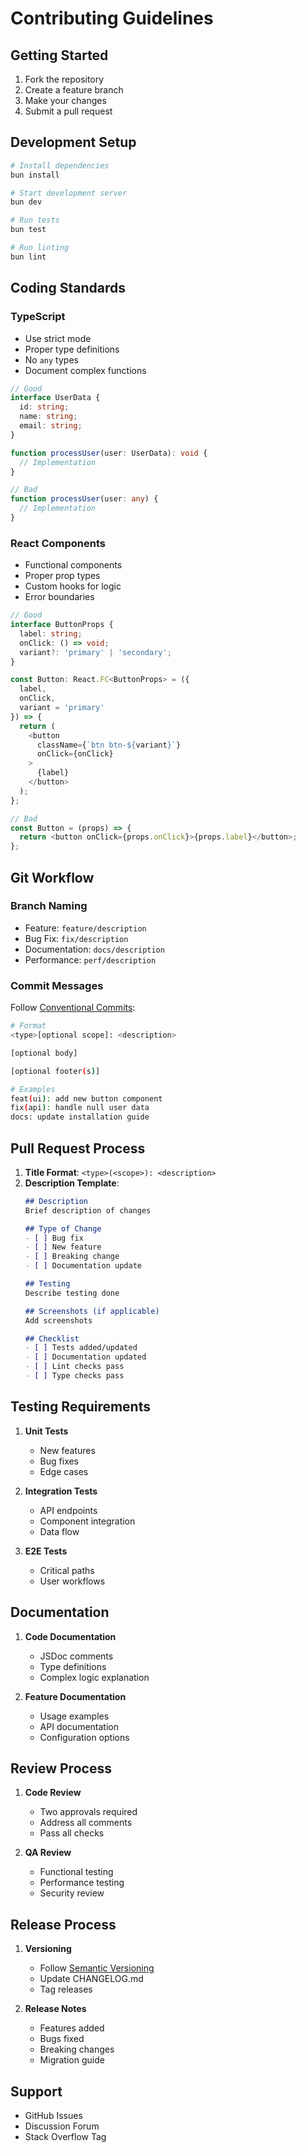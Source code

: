 # Contributing Guidelines

## Getting Started

1. Fork the repository
2. Create a feature branch
3. Make your changes
4. Submit a pull request

## Development Setup

```bash
# Install dependencies
bun install

# Start development server
bun dev

# Run tests
bun test

# Run linting
bun lint
```

## Coding Standards

### TypeScript

- Use strict mode
- Proper type definitions
- No `any` types
- Document complex functions

```typescript
// Good
interface UserData {
  id: string;
  name: string;
  email: string;
}

function processUser(user: UserData): void {
  // Implementation
}

// Bad
function processUser(user: any) {
  // Implementation
}
```

### React Components

- Functional components
- Proper prop types
- Custom hooks for logic
- Error boundaries

```typescript
// Good
interface ButtonProps {
  label: string;
  onClick: () => void;
  variant?: 'primary' | 'secondary';
}

const Button: React.FC<ButtonProps> = ({
  label,
  onClick,
  variant = 'primary'
}) => {
  return (
    <button
      className={`btn btn-${variant}`}
      onClick={onClick}
    >
      {label}
    </button>
  );
};

// Bad
const Button = (props) => {
  return <button onClick={props.onClick}>{props.label}</button>;
};
```

## Git Workflow

### Branch Naming

- Feature: `feature/description`
- Bug Fix: `fix/description`
- Documentation: `docs/description`
- Performance: `perf/description`

### Commit Messages

Follow [Conventional Commits](https://www.conventionalcommits.org/):

```bash
# Format
<type>[optional scope]: <description>

[optional body]

[optional footer(s)]

# Examples
feat(ui): add new button component
fix(api): handle null user data
docs: update installation guide
```

## Pull Request Process

1. **Title Format**: `<type>(<scope>): <description>`
2. **Description Template**:
   ```markdown
   ## Description
   Brief description of changes

   ## Type of Change
   - [ ] Bug fix
   - [ ] New feature
   - [ ] Breaking change
   - [ ] Documentation update

   ## Testing
   Describe testing done

   ## Screenshots (if applicable)
   Add screenshots

   ## Checklist
   - [ ] Tests added/updated
   - [ ] Documentation updated
   - [ ] Lint checks pass
   - [ ] Type checks pass
   ```

## Testing Requirements

1. **Unit Tests**
   - New features
   - Bug fixes
   - Edge cases

2. **Integration Tests**
   - API endpoints
   - Component integration
   - Data flow

3. **E2E Tests**
   - Critical paths
   - User workflows

## Documentation

1. **Code Documentation**
   - JSDoc comments
   - Type definitions
   - Complex logic explanation

2. **Feature Documentation**
   - Usage examples
   - API documentation
   - Configuration options

## Review Process

1. **Code Review**
   - Two approvals required
   - Address all comments
   - Pass all checks

2. **QA Review**
   - Functional testing
   - Performance testing
   - Security review

## Release Process

1. **Versioning**
   - Follow [Semantic Versioning](https://semver.org/)
   - Update CHANGELOG.md
   - Tag releases

2. **Release Notes**
   - Features added
   - Bugs fixed
   - Breaking changes
   - Migration guide

## Support

- GitHub Issues
- Discussion Forum
- Stack Overflow Tag
